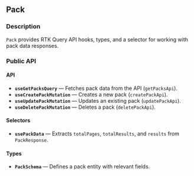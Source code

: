 ## Pack

### Description

`Pack` provides RTK Query API hooks, types, and a selector for working with pack data responses.

### Public API

#### API

-   **`useGetPacksQuery`** — Fetches pack data from the API (`getPacksApi`).
-   **`useCreatePackMutation`** — Creates a new pack (`createPackApi`).
-   **`useUpdatePackMutation`** — Updates an existing pack (`updatePackApi`).
-   **`useDeletePackMutation`** — Deletes a pack (`deletePackApi`).

#### Selectors

-   **`usePackData`** — Extracts `totalPages`, `totalResults`, and `results` from `PackResponse`.

#### Types

-   **`PackSchema`** — Defines a pack entity with relevant fields.

